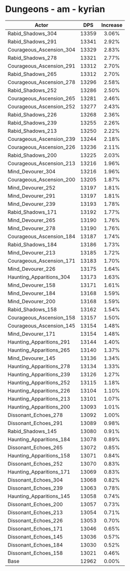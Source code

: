 # Dungeons - am - kyrian
| Actor | DPS | Increase |
|---|:---:|:---:|
|Rabid_Shadows_304|13359|3.06%|
|Rabid_Shadows_291|13341|2.92%|
|Courageous_Ascension_304|13329|2.83%|
|Rabid_Shadows_278|13321|2.77%|
|Courageous_Ascension_291|13312|2.70%|
|Rabid_Shadows_265|13312|2.70%|
|Courageous_Ascension_278|13296|2.58%|
|Rabid_Shadows_252|13286|2.50%|
|Courageous_Ascension_265|13281|2.46%|
|Courageous_Ascension_252|13277|2.43%|
|Rabid_Shadows_226|13268|2.36%|
|Rabid_Shadows_239|13255|2.26%|
|Rabid_Shadows_213|13250|2.22%|
|Courageous_Ascension_239|13244|2.18%|
|Courageous_Ascension_226|13236|2.11%|
|Rabid_Shadows_200|13225|2.03%|
|Courageous_Ascension_213|13216|1.96%|
|Mind_Devourer_304|13216|1.96%|
|Courageous_Ascension_200|13205|1.87%|
|Mind_Devourer_252|13197|1.81%|
|Mind_Devourer_291|13197|1.81%|
|Mind_Devourer_239|13193|1.78%|
|Rabid_Shadows_171|13192|1.77%|
|Mind_Devourer_265|13190|1.76%|
|Mind_Devourer_278|13190|1.76%|
|Courageous_Ascension_184|13187|1.74%|
|Rabid_Shadows_184|13186|1.73%|
|Mind_Devourer_213|13185|1.72%|
|Courageous_Ascension_171|13183|1.70%|
|Mind_Devourer_226|13175|1.64%|
|Haunting_Apparitions_304|13173|1.63%|
|Mind_Devourer_158|13171|1.61%|
|Mind_Devourer_184|13168|1.59%|
|Mind_Devourer_200|13168|1.59%|
|Rabid_Shadows_158|13162|1.54%|
|Courageous_Ascension_158|13157|1.50%|
|Courageous_Ascension_145|13154|1.48%|
|Mind_Devourer_171|13154|1.48%|
|Haunting_Apparitions_291|13144|1.40%|
|Haunting_Apparitions_265|13140|1.37%|
|Mind_Devourer_145|13136|1.34%|
|Haunting_Apparitions_278|13134|1.33%|
|Haunting_Apparitions_239|13126|1.27%|
|Haunting_Apparitions_252|13115|1.18%|
|Haunting_Apparitions_226|13104|1.10%|
|Haunting_Apparitions_213|13101|1.07%|
|Haunting_Apparitions_200|13093|1.01%|
|Dissonant_Echoes_278|13092|1.00%|
|Dissonant_Echoes_291|13089|0.98%|
|Rabid_Shadows_145|13080|0.91%|
|Haunting_Apparitions_184|13078|0.89%|
|Dissonant_Echoes_265|13072|0.85%|
|Haunting_Apparitions_158|13071|0.84%|
|Dissonant_Echoes_252|13070|0.83%|
|Haunting_Apparitions_171|13069|0.83%|
|Dissonant_Echoes_304|13068|0.82%|
|Dissonant_Echoes_239|13063|0.78%|
|Haunting_Apparitions_145|13058|0.74%|
|Dissonant_Echoes_200|13057|0.73%|
|Dissonant_Echoes_213|13054|0.71%|
|Dissonant_Echoes_226|13053|0.70%|
|Dissonant_Echoes_171|13046|0.65%|
|Dissonant_Echoes_145|13036|0.57%|
|Dissonant_Echoes_184|13030|0.52%|
|Dissonant_Echoes_158|13021|0.46%|
|Base|12962|0.00%|
